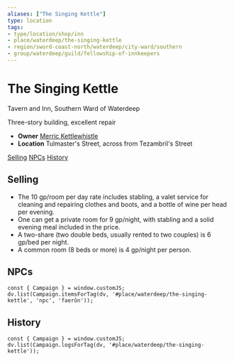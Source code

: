 ```yaml
---
aliases: ["The Singing Kettle"]
type: location
tags: 
- type/location/shop/inn
- place/waterdeep/the-singing-kettle
- region/sword-coast-north/waterdeep/city-ward/southern
- group/waterdeep/guild/fellowship-of-innkeepers
---
```

# The Singing Kettle
<span class="subhead">Tavern and Inn, Southern Ward of Waterdeep</span>

Three-story building, excellent repair

- **Owner** [Merric Kettlewhistle](../../npcs/waterdeep/salibuck-family.md)
- **Location** Tulmaster's Street, across from Tezambril's Street

<span class="nav">[Selling](#Selling) [NPCs](#NPCs) [History](#History)</span>
## Selling
- The 10 gp/room per day rate includes stabling, a valet service for cleaning and repairing clothes and boots, and a bottle of wine per head per evening.
- One can get a private room for 9 gp/night, with stabling and a solid evening meal included in the price. 
- A two-share (two double beds, usually rented to two couples) is 6 gp/bed per night. 
- A common room (8 beds or more) is 4 gp/night per person.

## NPCs
```dataviewjs
const { Campaign } = window.customJS;
dv.list(Campaign.itemsForTag(dv, '#place/waterdeep/the-singing-kettle', 'npc', 'faerûn'));
```

## History
```dataviewjs
const { Campaign } = window.customJS;
dv.list(Campaign.logsForTag(dv, '#place/waterdeep/the-singing-kettle'));
```